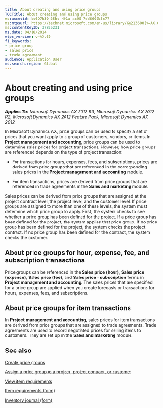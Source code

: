 ```yaml
---
title: About creating and using price groups
TOCTitle: About creating and using price groups
ms:assetid: bc697b30-85bc-491a-ac95-7dd6608b5c77
ms:mtpsurl: https://technet.microsoft.com/en-us/library/Gg213600(v=AX.60)
ms:contentKeyID: 37835231
ms.date: 04/18/2014
mtps_version: v=AX.60
f1_keywords:
- price group
- sales price
- trade agreement
audience: Application User
ms.search.region: Global
---
```


# About creating and using price groups 


_**Applies To:** Microsoft Dynamics AX 2012 R3, Microsoft Dynamics AX 2012 R2, Microsoft Dynamics AX 2012 Feature Pack, Microsoft Dynamics AX 2012_

In Microsoft Dynamics AX, price groups can be used to specify a set of prices that you want apply to a group of customers, vendors, or items. In **Project management and accounting**, price groups can be used to determine sales prices for project transactions. However, how price groups are referenced depends on the type of project transaction:

  - For transactions for hours, expenses, fees, and subscriptions, prices are derived from price groups that are referenced in the corresponding sales prices in the **Project management and accounting** module.

  - For item transactions, prices are derived from price groups that are referenced in trade agreements in the **Sales and marketing** module.

Sales prices can be derived from price groups that are assigned at the project contract level, the project level, and the customer level. If price groups are assigned to more than one of these levels, the system must determine which price group to apply. First, the system checks to see whether a price group has been defined for the project. If a price group has been defined for the project, the system applies that price group. If no price group has been defined for the project, the system checks the project contract. If no price group has been defined for the contract, the system checks the customer.

## About price groups for hour, expense, fee, and subscription transactions

Price groups can be referenced in the **Sales price (hour)**, **Sales price (expense)**, **Sales price (fee)**, and **Sales price - subscription** forms in **Project management and accounting**. The sales prices that are specified for a price group are applied when you create forecasts or transactions for hours, expenses, fees, and subscriptions.

## About price groups for item transactions

In **Project management and accounting**, sales prices for item transactions are derived from price groups that are assigned to trade agreements. Trade agreements are used to record negotiated prices for selling items to customers. They are set up in the **Sales and marketing** module.

## See also

[Create price groups](create-price-groups.md)

[Assign a price group to a project, project contract, or customer](assign-a-price-group-to-a-project-project-contract-or-customer.md)

[View item requirements](view-item-requirements.md)

[Item requirements (form)](https://technet.microsoft.com/en-us/library/aa552021\(v=ax.60\))

[Inventory journal (form)](https://technet.microsoft.com/en-us/library/aa558607\(v=ax.60\))

  


